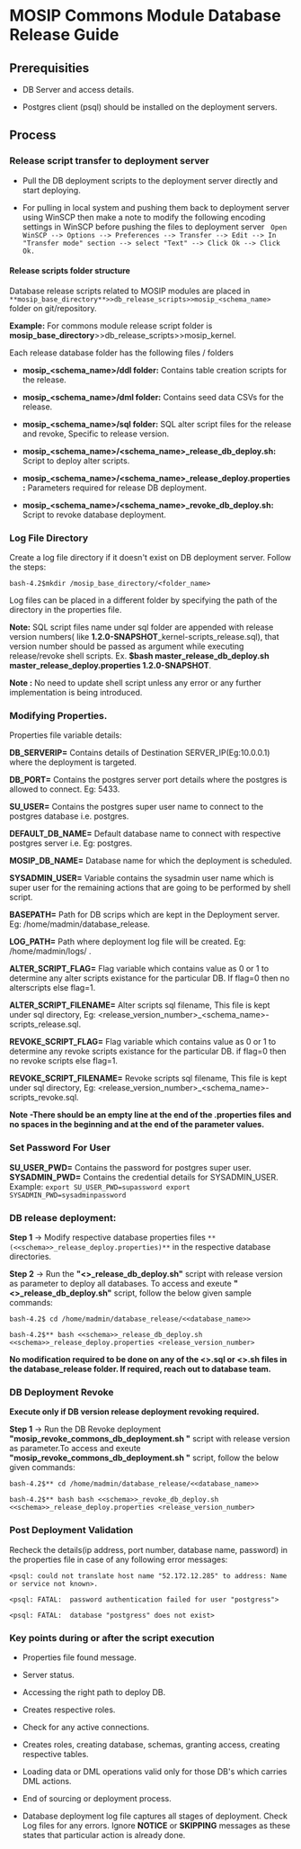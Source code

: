 # MOSIP Commons Module Database Release Guide

## Prerequisities

* DB Server and access details.

* Postgres client (psql) should be installed on the deployment servers.

## Process

### Release script transfer to deployment server

*  Pull the DB deployment scripts to the deployment server directly and start deploying.

*  For pulling in local system and pushing them back to deployment server using WinSCP then make a note to modify the following encoding settings in WinSCP before pushing the files to deployment server  ``` Open WinSCP --> Options --> Preferences --> Transfer --> Edit --> In "Transfer mode" section --> select "Text" --> Click Ok --> Click Ok.```

#### Release scripts folder structure

 Database release scripts related to MOSIP modules are placed in ```**mosip_base_directory**>>db_release_scripts>>mosip_<schema_name>``` folder on git/repository.

**Example:** For commons module release script folder is **mosip_base_directory**>>db_release_scripts>>mosip_kernel.

Each release database folder has the following files / folders

* **mosip_<schema_name>/ddl folder:** Contains table creation scripts for the release.

* **mosip_<schema_name>/dml folder:** Contains seed data CSVs for the release.

* **mosip_<schema_name>/sql folder:** SQL alter script files for the release and revoke, Specific to release version.

* **mosip_<schema_name>/<schema_name>_release_db_deploy.sh:**  Script to deploy alter scripts.

* **mosip_<schema_name>/<schema_name>_release_deploy.properties:** Parameters required for release DB deployment.

* **mosip_<schema_name>/<schema_name>_revoke_db_deploy.sh:**  Script to revoke database deployment.


### Log File Directory

Create a log file directory if it doesn't exist on DB deployment server. Follow the steps:
 
``` bash-4.2$mkdir /mosip_base_directory/<folder_name> ```

Log files can be placed in a different folder by specifying the path of the directory in the properties file.

**Note:** SQL script files name under sql folder are appended with release version numbers( like **1.2.0-SNAPSHOT**_kernel-scripts_release.sql), that version number should be passed as argument while executing release/revoke shell scripts. Ex. **$bash master_release_db_deploy.sh master_release_deploy.properties 1.2.0-SNAPSHOT**.

**Note :** No need to update shell script unless any error or any further implementation is being introduced.


### Modifying Properties.

Properties file variable details:

**DB_SERVERIP=** Contains details of Destination SERVER_IP(Eg:10.0.0.1) where the deployment is targeted.

**DB_PORT=** Contains the postgres server port details where the postgres is allowed to connect. Eg: 5433.

**SU_USER=** Contains the postgres super user name to connect to the postgres database i.e. postgres.

**DEFAULT_DB_NAME=** Default database name to connect with respective postgres server i.e. Eg: postgres.

**MOSIP_DB_NAME=** Database name for which the deployment is scheduled.

**SYSADMIN_USER=** Variable contains the sysadmin user name which is super user for the remaining actions that are going to be performed by shell script.

**BASEPATH=** Path for DB scrips which are kept in the Deployment server. Eg: /home/madmin/database_release.

**LOG_PATH=** Path where deployment log file will be created. Eg: /home/madmin/logs/ .

**ALTER_SCRIPT_FLAG=** Flag variable which contains value as 0 or 1 to determine any alter scripts existance for the particular DB. If flag=0 then no alterscripts else flag=1.

**ALTER_SCRIPT_FILENAME=** Alter scripts sql filename, This file is kept under sql directory, Eg: <release_version_number>_<schema_name>-scripts_release.sql.

**REVOKE_SCRIPT_FLAG=** Flag variable which contains value as 0 or 1 to determine any revoke scripts existance for the particular DB. if flag=0 then no revoke scripts else flag=1.

**REVOKE_SCRIPT_FILENAME=** Revoke scripts sql filename, This file is kept under sql directory, Eg: <release_version_number>_<schema_name>-scripts_revoke.sql.

**Note -There should be an empty line at the end of the .properties files and no spaces in the beginning and at the end of the parameter values.**

### Set Password For User

**SU_USER_PWD=** Contains the password for postgres super user.
**SYSADMIN_PWD=** Contains the credential details for SYSADMIN_USER.
Example:
	`export SU_USER_PWD=supassword
	 export SYSADMIN_PWD=sysadminpassword`

### DB release deployment:
		
**Step 1** -> Modify respective database properties files ```**(<<schema>>_release_deploy.properties)**``` in the respective database directories.

**Step 2** -> Run the **"<<schema>>_release_db_deploy.sh"** script with release version as parameter to deploy all databases. To access and exeute **"<<schema>>_release_db_deploy.sh"** script, follow the below given sample commands:

```
bash-4.2$ cd /home/madmin/database_release/<<database_name>>

bash-4.2$** bash <<schema>>_release_db_deploy.sh  <<schema>>_release_deploy.properties <release_version_number>

```

**No modification required to be done on any of the <>.sql or <>.sh files in the database_release folder. If required, reach out to database team.**

### DB Deployment Revoke 

**Execute only if DB version release deployment revoking required.**

**Step 1** -> Run the DB Revoke deployment **"mosip_revoke_commons_db_deployment.sh "** script with release version as parameter.To access and exeute **"mosip_revoke_commons_db_deployment.sh "** script, follow the below given commands:

```
bash-4.2$** cd /home/madmin/database_release/<<database_name>> 

bash-4.2$** bash bash <<schema>>_revoke_db_deploy.sh  <<schema>>_release_deploy.properties <release_version_number>
```

### Post Deployment Validation

 Recheck the details(ip address, port number, database name, password) in the properties file in case of any following error messages:

```
<psql: could not translate host name "52.172.12.285" to address: Name or service not known>.

<psql: FATAL:  password authentication failed for user "postgress">

<psql: FATAL:  database "postgress" does not exist>
```
### Key points during or after the script execution

 * Properties file found message.

 * Server status.

 * Accessing the right path to deploy DB.

 * Creates respective roles.

 * Check for any active connections.

 * Creates roles, creating database, schemas, granting access, creating respective tables.

 * Loading data or DML operations valid only for those DB's which carries DML actions.

 * End of sourcing or deployment process.
		
* Database deployment log file captures all stages of deployment. Check Log files for any errors. Ignore **NOTICE** or **SKIPPING** messages as these  states that particular action is already done.
